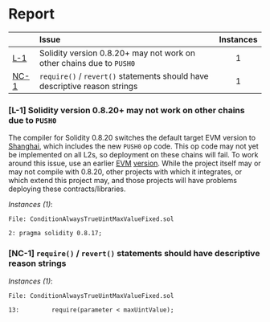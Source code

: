 # Report

| |Issue|Instances|
|-|:-|:-:|
| [L-1](#L-1) | Solidity version 0.8.20+ may not work on other chains due to `PUSH0` | 1 |
| [NC-1](#NC-1) | `require()` / `revert()` statements should have descriptive reason strings | 1 |



### <a name="L-1"></a>[L-1] Solidity version 0.8.20+ may not work on other chains due to `PUSH0`
The compiler for Solidity 0.8.20 switches the default target EVM version to [Shanghai](https://blog.soliditylang.org/2023/05/10/solidity-0.8.20-release-announcement/#important-note), which includes the new `PUSH0` op code. This op code may not yet be implemented on all L2s, so deployment on these chains will fail. To work around this issue, use an earlier [EVM](https://docs.soliditylang.org/en/v0.8.20/using-the-compiler.html?ref=zaryabs.com#setting-the-evm-version-to-target) [version](https://book.getfoundry.sh/reference/config/solidity-compiler#evm_version). While the project itself may or may not compile with 0.8.20, other projects with which it integrates, or which extend this project may, and those projects will have problems deploying these contracts/libraries.

*Instances (1)*:
```solidity
File: ConditionAlwaysTrueUintMaxValueFixed.sol

2: pragma solidity 0.8.17;

```

### <a name="NC-1"></a>[NC-1] `require()` / `revert()` statements should have descriptive reason strings

*Instances (1)*:
```solidity
File: ConditionAlwaysTrueUintMaxValueFixed.sol

13:         require(parameter < maxUintValue);

```

